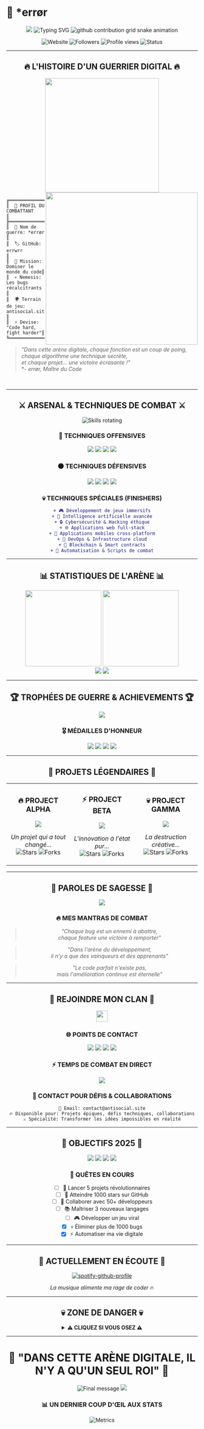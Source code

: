 # 🥊 *errør

<div align="center">

<!-- Header animé avec effet de glitch -->
<img src="https://capsule-render.vercel.app/api?type=waving&color=gradient&customColorList=6,11,20&height=300&section=header&text=*errør&fontSize=90&fontColor=ff0000&animation=twinkling&fontAlignY=40&desc=MAÎTRE%20DU%20CODE%20|%20COMBATTANT%20DIGITAL&descAlignY=60&descSize=20"/>

<!-- Titre avec effet de frappe animé -->
<img src="https://readme-typing-svg.herokuapp.com?font=Orbitron&size=50&duration=2000&pause=500&color=FF0000&center=true&vCenter=true&multiline=true&width=800&height=150&lines=⚔️+BIENVENUE+DANS+L'ARÈNE+⚔️;🔥+CODE+%7C+COMBAT+%7C+CONQUÊTE+🔥;💀+PAS+DE+PITIÉ+POUR+LES+BUGS+💀" alt="Typing SVG" />

<!-- Snake animation qui mange les contributions -->
<picture>
  <source media="(prefers-color-scheme: dark)" srcset="https://raw.githubusercontent.com/errwrr/errwrr/output/github-contribution-grid-snake-dark.svg">
  <source media="(prefers-color-scheme: light)" srcset="https://raw.githubusercontent.com/errwrr/errwrr/output/github-contribution-grid-snake.svg">
  <img alt="github contribution grid snake animation" src="https://raw.githubusercontent.com/errwrr/errwrr/output/github-contribution-grid-snake.svg">
</picture>

<!-- Badges animés avec effet de pulsation -->
<p align="center">
  <img src="https://img.shields.io/badge/🌐_SITE-antisocial.site-ff0000?style=for-the-badge&logo=firefox&logoColor=white&labelColor=black&color=red&link=https://antisocial.site/" alt="Website"/>
  <img src="https://img.shields.io/github/followers/errwrr?style=for-the-badge&color=ff0000&labelColor=000000&label=DISCIPLES&logo=github&logoColor=white" alt="Followers"/>
  <img src="https://komarev.com/ghpvc/?username=errwrr&style=for-the-badge&color=ff0000&label=VISITEURS" alt="Profile views"/>
  <img src="https://img.shields.io/badge/STATUS-EN%20COMBAT-ff0000?style=for-the-badge&labelColor=000000&logo=fire&logoColor=red" alt="Status"/>
</p>

</div>

---

<div align="center">

## 🔥 **L'HISTOIRE D'UN GUERRIER DIGITAL** 🔥

<img src="https://media.giphy.com/media/13HgwGsXF0aiGY/giphy.gif" width="300"/>

</div>

<img align="right" src="https://media.giphy.com/media/L1R1tvI9svkIWwpVYr/giphy.gif" width="400"/>

```ascii
╔══════════════════════════════════════╗
║  🥋 PROFIL DU COMBATTANT             ║
╠══════════════════════════════════════╣
║  👤 Nom de guerre: *errør            ║
║  🏷️ GitHub: errwrr                   ║
║  🎯 Mission: Dominer le monde du code║
║  💀 Nemesis: Les bugs récalcitrants  ║
║  🌍 Terrain de jeu: antisocial.site  ║
║  ⚡ Devise: "Code hard, fight harder"║
╚══════════════════════════════════════╝
```

> *"Dans cette arène digitale, chaque fonction est un coup de poing,  
> chaque algorithme une technique secrète,  
> et chaque projet... une victoire écrasante !"*  
> **- *errør, Maître du Code**

<br clear="right"/>

---

<div align="center">

## ⚔️ **ARSENAL & TECHNIQUES DE COMBAT** ⚔️

<!-- Animation de rotation pour les compétences -->
<img src="https://skillicons.dev/icons?i=python,js,html,css,react,nodejs,docker,git&theme=dark&perline=8" alt="Skills rotating"/>

### 🔴 **TECHNIQUES OFFENSIVES** 
<div>
  <img src="https://img.shields.io/badge/Python-MAÎTRISÉ-ff0000?style=for-the-badge&logo=python&logoColor=white&labelColor=black"/>
  <img src="https://img.shields.io/badge/JavaScript-EXPERT-ff0000?style=for-the-badge&logo=javascript&logoColor=white&labelColor=black"/>
  <img src="https://img.shields.io/badge/React-DOMINANT-ff0000?style=for-the-badge&logo=react&logoColor=white&labelColor=black"/>
  <img src="https://img.shields.io/badge/Node.js-REDOUTABLE-ff0000?style=for-the-badge&logo=node.js&logoColor=white&labelColor=black"/>
</div>

### ⚫ **TECHNIQUES DÉFENSIVES**
<div>
  <img src="https://img.shields.io/badge/Docker-FORTERESSE-000000?style=for-the-badge&logo=docker&logoColor=red&labelColor=black"/>
  <img src="https://img.shields.io/badge/Linux-BUNKER-000000?style=for-the-badge&logo=linux&logoColor=red&labelColor=black"/>
  <img src="https://img.shields.io/badge/Git-SANCTUAIRE-000000?style=for-the-badge&logo=git&logoColor=red&labelColor=black"/>
  <img src="https://img.shields.io/badge/PostgreSQL-COFFRE--FORT-000000?style=for-the-badge&logo=postgresql&logoColor=red&labelColor=black"/>
</div>

### 💀 **TECHNIQUES SPÉCIALES (FINISHERS)**
```diff
+ 🎮 Développement de jeux immersifs
+ 🧠 Intelligence artificielle avancée
+ 🔒 Cybersécurité & Hacking éthique
+ 🌐 Applications web full-stack
+ 📱 Applications mobiles cross-platform
+ 🚀 DevOps & Infrastructure cloud
+ 💎 Blockchain & Smart contracts
+ 🤖 Automatisation & Scripts de combat
```

</div>

---

<div align="center">

## 📊 **STATISTIQUES DE L'ARÈNE** 📊

<!-- Cartes de stats avec thème custom -->
<div>
  <img height="200" src="https://github-readme-stats.vercel.app/api?username=errwrr&show_icons=true&theme=radical&hide_border=true&bg_color=0d1117,ff0000&title_color=ffffff&text_color=ffffff&icon_color=ff0000&ring_color=ff0000&fire_color=ff0000&include_all_commits=true&count_private=true&custom_title=⚔️%20STATS%20DE%20COMBAT%20⚔️"/>
  <img height="200" src="https://github-readme-stats.vercel.app/api/top-langs/?username=errwrr&layout=compact&theme=radical&hide_border=true&bg_color=0d1117,000000&title_color=ff0000&text_color=ffffff&langs_count=8&custom_title=🔥%20ARMES%20FAVORITES%20🔥"/>
</div>

<!-- Graphique d'activité avec thème custom -->
<img src="https://github-readme-activity-graph.vercel.app/graph?username=errwrr&theme=tokyo-night&bg_color=0d1117&color=ff0000&line=ff4444&point=ff0000&area=true&hide_border=true&custom_title=💀%20HISTORIQUE%20DES%20BATAILLES%20💀"/>

<!-- Streak stats avec design custom -->
<img src="https://streak-stats.demolab.com/?user=errwrr&theme=radical&hide_border=true&background=0d1117&ring=ff0000&fire=ff0000&currStreakLabel=ff0000&sideNums=ffffff&sideLabels=ffffff&dates=ffffff&currStreakNum=ffffff&stroke=ff0000"/>

</div>

---

<div align="center">

## 🏆 **TROPHÉES DE GUERRE & ACHIEVEMENTS** 🏆

<img src="https://github-profile-trophy.vercel.app/?username=errwrr&theme=radical&no-frame=true&no-bg=true&margin-w=4&row=3&column=6&title=Stars,Followers,Commits,Repositories,MultipleLang,PullRequest"/>

### 🎖️ **MÉDAILLES D'HONNEUR**
<div>
  <img src="https://img.shields.io/badge/🔥_COMMITS-1000+-ff0000?style=for-the-badge&labelColor=000000"/>
  <img src="https://img.shields.io/badge/⭐_STARS-EARNED-ff0000?style=for-the-badge&labelColor=000000"/>
  <img src="https://img.shields.io/badge/👥_COLLABORATIONS-MULTIPLES-ff0000?style=for-the-badge&labelColor=000000"/>
  <img src="https://img.shields.io/badge/🚀_PROJETS-DEPLOYED-ff0000?style=for-the-badge&labelColor=000000"/>
</div>

</div>

---

<div align="center">

## 🚀 **PROJETS LÉGENDAIRES** 🚀

<table>
<tr>
<td width="33%">
<div align="center">

### 🔥 **PROJECT ALPHA**
<img src="https://github-readme-stats.vercel.app/api/pin/?username=errwrr&repo=votre-projet-1&theme=radical&bg_color=0d1117&title_color=ff0000&text_color=ffffff&icon_color=ff0000&border_color=ff0000&hide_border=true"/>

*Un projet qui a tout changé...*  
![Stars](https://img.shields.io/github/stars/errwrr/votre-projet-1?color=ff0000&style=flat-square)
![Forks](https://img.shields.io/github/forks/errwrr/votre-projet-1?color=ff0000&style=flat-square)

</div>
</td>
<td width="33%">
<div align="center">

### ⚡ **PROJECT BETA**
<img src="https://github-readme-stats.vercel.app/api/pin/?username=errwrr&repo=votre-projet-2&theme=radical&bg_color=0d1117&title_color=ff0000&text_color=ffffff&icon_color=ff0000&border_color=ff0000&hide_border=true"/>

*L'innovation à l'état pur...*  
![Stars](https://img.shields.io/github/stars/errwrr/votre-projet-2?color=ff0000&style=flat-square)
![Forks](https://img.shields.io/github/forks/errwrr/votre-projet-2?color=ff0000&style=flat-square)

</div>
</td>
<td width="33%">
<div align="center">

### 💀 **PROJECT GAMMA**
<img src="https://github-readme-stats.vercel.app/api/pin/?username=errwrr&repo=votre-projet-3&theme=radical&bg_color=0d1117&title_color=ff0000&text_color=ffffff&icon_color=ff0000&border_color=ff0000&hide_border=true"/>

*La destruction créative...*  
![Stars](https://img.shields.io/github/stars/errwrr/votre-projet-3?color=ff0000&style=flat-square)
![Forks](https://img.shields.io/github/forks/errwrr/votre-projet-3?color=ff0000&style=flat-square)

</div>
</td>
</tr>
</table>

</div>

---

<div align="center">

## 💬 **PAROLES DE SAGESSE** 💬

<img src="https://quotes-github-readme.vercel.app/api?type=horizontal&theme=radical&quote=Un%20vrai%20guerrier%20ne%20recule%20jamais%20devant%20un%20défi%20-%20même%20face%20au%20code%20le%20plus%20complexe&author=*errør"/>

### 🔥 **MES MANTRAS DE COMBAT**

> *"Chaque bug est un ennemi à abattre,  
> chaque feature une victoire à remporter"*

> *"Dans l'arène du développement,  
> il n'y a que des vainqueurs et des apprenants"*

> *"Le code parfait n'existe pas,  
> mais l'amélioration continue est éternelle"*

</div>

---

<div align="center">

## 🤝 **REJOINDRE MON CLAN** 🤝

<img src="https://media.giphy.com/media/hvRJCLFzcasrR4ia7z/giphy.gif" width="30"/>

### 🌐 **POINTS DE CONTACT**
<div>
  <a href="https://antisocial.site/"><img src="https://img.shields.io/badge/🌐_SITE_PRINCIPAL-antisocial.site-ff0000?style=for-the-badge&logo=firefox&logoColor=white&labelColor=black"/></a>
  <a href="https://discord.gg/*error"><img src="https://img.shields.io/badge/💬_DISCORD-*errør-ff0000?style=for-the-badge&logo=discord&logoColor=white&labelColor=black"/></a>
  <a href="https://twitter.com/*error"><img src="https://img.shields.io/badge/🐦_TWITTER-@*errør-ff0000?style=for-the-badge&logo=twitter&logoColor=white&labelColor=black"/></a>
  <a href="https://instagram.com/*error"><img src="https://img.shields.io/badge/📸_INSTAGRAM-*errør-ff0000?style=for-the-badge&logo=instagram&logoColor=white&labelColor=black"/></a>
</div>

### ⚡ **TEMPS DE COMBAT EN DIRECT**
<img src="https://wakatime.com/badge/user/errwrr.svg?style=for-the-badge"/>

### 📧 **CONTACT POUR DÉFIS & COLLABORATIONS**
```
💌 Email: contact@antisocial.site
🔥 Disponible pour: Projets épiques, défis techniques, collaborations
⚔️ Spécialité: Transformer les idées impossibles en réalité
```

</div>

---

<div align="center">

## 🎯 **OBJECTIFS 2025** 🎯

<img src="https://progress-bar.dev/75/?scale=100&title=DOMINATION%20MONDIALE&width=500&color=ff0000&suffix=%"/>
<img src="https://progress-bar.dev/60/?scale=100&title=PROJETS%20OPEN%20SOURCE&width=500&color=ff0000&suffix=%"/>
<img src="https://progress-bar.dev/90/?scale=100&title=NIVEAU%20TECHNIQUE&width=500&color=ff0000&suffix=%"/>
<img src="https://progress-bar.dev/40/?scale=100&title=COMMUNAUTÉ&width=500&color=ff0000&suffix=%"/>

### 🎲 **QUÊTES EN COURS**
- [ ] 🚀 Lancer 5 projets révolutionnaires
- [ ] 🌟 Atteindre 1000 stars sur GitHub
- [ ] 🤝 Collaborer avec 50+ développeurs
- [ ] 📚 Maîtriser 3 nouveaux langages
- [ ] 🎮 Développer un jeu viral
- [x] 💀 Éliminer plus de 1000 bugs
- [x] ⚡ Automatiser ma vie digitale

</div>

---

<div align="center">

## 🎵 **ACTUELLEMENT EN ÉCOUTE** 🎵

[![spotify-github-profile](https://spotify-github-profile.vercel.app/api/spotify/?background_color=0d1117&border_color=ffffff)](https://open.spotify.com/user/votre-user-id)

*La musique alimente ma rage de coder* 🔥

</div>

---

<div align="center">

## 💀 **ZONE DE DANGER** 💀

<details>
<summary><b>⚠️ CLIQUEZ SI VOUS OSEZ ⚠️</b></summary>

<br>

```javascript
// Code secret de *errør
function unleashTheBeast() {
    const power = ['💀', '🔥', '⚔️', '💀'];
    let destruction = '';
    
    for(let i = 0; i < 666; i++) {
        destruction += power[Math.floor(Math.random() * power.length)];
    }
    
    console.log('🚨 VOUS AVEZ RÉVEILLÉ LE DÉMON DU CODE 🚨');
    return destruction;
}

unleashTheBeast(); // À vos risques et périls...
```

<img src="https://media.giphy.com/media/3o7abKhOpu0NwenH3O/giphy.gif" width="200"/>

**Tu n'aurais pas dû cliquer...** 😈

</details>

</div>

---

<div align="center">

# 🥊 **"DANS CETTE ARÈNE DIGITALE, IL N'Y A QU'UN SEUL ROI"** 🥊

<img src="https://readme-typing-svg.herokuapp.com?font=Orbitron&size=25&duration=3000&pause=1000&color=FF0000&center=true&vCenter=true&width=600&lines=ET+CE+ROI%2C+C'EST+*err%C3%B8r;PRÉPAREZ-VOUS+AU+COMBAT+%F0%9F%94%A5;CODE+%7C+COMBAT+%7C+CONQUÊTE" alt="Final message"/>

<img src="https://capsule-render.vercel.app/api?type=waving&color=gradient&customColorList=6,11,20&height=200&section=footer&reversal=true&textBg=false"/>

### 📊 **UN DERNIER COUP D'ŒIL AUX STATS**
![Metrics](https://metrics.lecoq.io/errwrr?template=classic&config.timezone=Europe%2FParis&config.animated=true&base.header=0&base.activity=0&base.community=0&base.repositories=0&base.metadata=0&isocalendar=1&languages=1&people=1&code=1&isocalendar.duration=half-year&languages.limit=8&languages.threshold=0%25&languages.colors=github&languages.sections=most-used&languages.indepth=false&languages.analysis.timeout=15&languages.categories=markup%2C%20programming&languages.recent.categories=markup%2C%20programming&languages.recent.load=300&languages.recent.days=14&people.limit=24&people.identicons=false&people.identicons.hide=false&people.size=28&people.types=followers%2C%20following&people.shuffle=false&code.lines=12&code.load=400&code.days=3&code.visibility=public&config.display=large)

</div>
